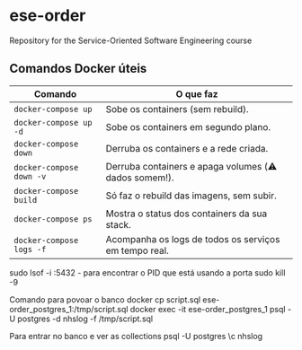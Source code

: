 # ese-order
Repository for the Service-Oriented Software Engineering course

## Comandos Docker úteis

| Comando                     | O que faz                                                   |
|----------------------------|-------------------------------------------------------------|
| `docker-compose up`        | Sobe os containers (sem rebuild).                          |
| `docker-compose up -d`     | Sobe os containers em segundo plano.                       |
| `docker-compose down`      | Derruba os containers e a rede criada.                     |
| `docker-compose down -v`   | Derruba containers e apaga volumes (⚠️ dados somem!).       |
| `docker-compose build`     | Só faz o rebuild das imagens, sem subir.                   |
| `docker-compose ps`        | Mostra o status dos containers da sua stack.               |
| `docker-compose logs -f`   | Acompanha os logs de todos os serviços em tempo real.      |


sudo lsof -i :5432 - para encontrar o PID que está usando a porta
sudo kill -9 <PID>

Comando para povoar o banco
docker cp script.sql ese-order_postgres_1:/tmp/script.sql
docker exec -it ese-order_postgres_1 psql -U postgres -d nhslog -f /tmp/script.sql

Para entrar no banco e ver as collections
psql -U postgres
\c nhslog